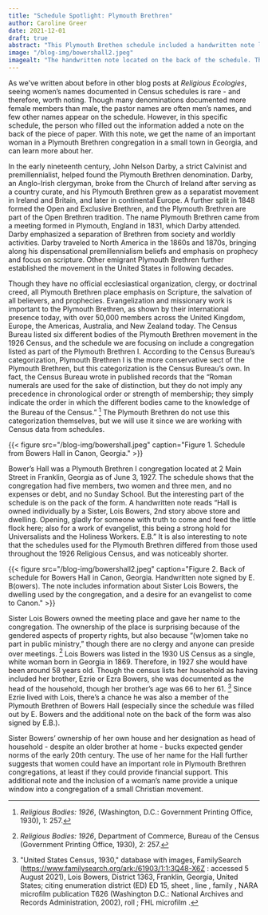 ```yaml
---
title: "Schedule Spotlight: Plymouth Brethren"
author: Caroline Greer
date: 2021-12-01
draft: true
abstract: "This Plymouth Brethen schedule included a handwritten note located on the back of the document. This note included the name of a woman who owned the house where the congregation met. With some online digging, we learn more about this woman here." 
image: "/blog-img/bowershall2.jpeg" 
imagealt: "The handwritten note located on the back of the schedule. The note reads in part *Hall owned individually by a sister, Lois Bowers, 2nd story above store and dwelling. Opening, gladly, for someone with truth to come and feed the little flock here; also for a work of evangelist, this being a stronghold for Universalists and the Holiness workers.'"
---
```



As we've written about before in other blog posts at *Religious Ecologies*, seeing women’s names documented in Census schedules is rare - and therefore, worth noting. Though many denominations documented more female members than male, the pastor names are often men’s names, and few other names appear on the schedule. However, in this specific schedule, the person who filled out the information added a note on the back of the piece of paper. With this note, we get the name of an important woman in a Plymouth Brethren congregation in a small town in Georgia, and can learn more about her. 

In the early nineteenth century, John Nelson Darby, a strict Calvinist and premillennialist, helped found the Plymouth Brethren denomination. Darby, an Anglo-Irish clergyman, broke from the Church of Ireland after serving as a country curate, and his Plymouth Brethren grew as a separatist movement in Ireland and Britain, and later in continental Europe. A further split in 1848 formed the Open and Exclusive Brethren, and the Plymouth Brethren are part of the Open Brethren tradition. The name Plymouth Brethren came from a meeting formed in Plymouth, England in 1831, which Darby attended. Darby emphasized a separation of Brethren from society and worldly activities. Darby traveled to North America in the 1860s and 1870s, bringing along his dispensational premillennialism beliefs and emphasis on prophecy and focus on scripture. Other emigrant Plymouth Brethren further established the movement in the United States in following decades. 

Though they have no official ecclesiastical organization, clergy, or doctrinal creed, all Plymouth Brethren place emphasis on Scripture, the salvation of all believers, and prophecies. Evangelization and missionary work is important to the Plymouth Brethren, as shown by their international presence today, with over 50,000 members across the United Kingdom, Europe, the Americas, Australia, and New Zealand today. 
The Census Bureau listed six different bodies of the Plymouth Brethren movement in the 1926 Census, and the schedule we are focusing on include a congregation listed as part of the Plymouth Brethren I. According to the Census Bureau’s categorization, Plymouth Brethren I is the more conservative sect of the Plymouth Brethren, but this categorization is the Census Bureau’s own. In fact, the Census Bureau wrote in published records that the “Roman numerals are used for the sake of distinction, but they do not imply any precedence in chronological order or strength of membership; they simply indicate the order in which the different bodies came to the knowledge of the Bureau of the Census.” [^1] The Plymouth Brethren do not use this categorization themselves, but we will use it since we are working with Census data from schedules.

{{< figure src="/blog-img/bowershall.jpeg" caption="Figure 1. Schedule from Bowers Hall in Canon, Georgia." >}}

Bower’s Hall was a Plymouth Brethren I congregation located at 2 Main Street in Franklin, Georgia as of June 3, 1927. The schedule shows that the congregation had five members, two women and three men, and no expenses or debt, and no Sunday School. But the interesting part of the schedule is on the pack of the form. A handwritten note reads “Hall is owned individually by a Sister, Lois Bowers, 2nd story above store and dwelling. Opening, gladly for someone with truth to come and feed the little flock here; also for a work of evangelist, this being a strong hold for Universalists and the Holiness Workers. E.B.” It is also interesting to note that the schedules used for the Plymouth Brethren differed from those used throughout the 1926 Religious Census, and was noticeably shorter. 

{{< figure src="/blog-img/bowershall2.jpeg" caption="Figure 2. Back of schedule for Bowers Hall in Canon, Georgia. Handwritten note signed by E. B(owers). The note includes information about Sister Lois Bowers, the dwelling used by the congregation, and a desire for an evangelist to come to Canon." >}}

Sister Lois Bowers owned the meeting place and gave her name to the congregation. The ownership of the place is surprising because of the gendered aspects of property rights, but also because “(w)omen take no part in public ministry,” though there are no clergy and anyone can preside over meetings. [^2] Lois Bowers was listed in the 1930 US Census as a single, white woman born in Georgia in 1869. Therefore, in 1927 she would have been around 58 years old. Though the census lists her household as having included her brother, Ezrie or Ezra Bowers, she was documented as the head of the household, though her brother’s age was 66 to her 61. [^3] Since Ezrie lived with Lois, there’s a chance he was also a member of the Plymouth Brethren of Bowers Hall (especially since the schedule was filled out by E. Bowers and the additional note on the back of the form was also signed by E.B.).

 Sister Bowers’ ownership of her own house and her designation as head of household - despite an older brother at home - bucks expected gender norms of the early 20th century. The use of her name for the Hall further suggests that women could have an important role in Plymouth Brethren congregations, at least if they could provide financial support. This additional note and the inclusion of a woman’s name provide a unique window into a congregation of a small Christian movement. 

[^1]:  *Religious Bodies: 1926*, (Washington, D.C.: Government Printing Office, 1930), 1: 257. 

[^2]: *Religious Bodies: 1926*, Department of Commerce, Bureau of the Census (Government Printing Office, 1930), 2: 257. 

[^3]: "United States Census, 1930," database with images, FamilySearch (https://www.familysearch.org/ark:/61903/1:1:3Q48-X6Z : accessed 5 August 2021), Lois Bowers, District 1363, Franklin, Georgia, United States; citing enumeration district (ED) ED 15, sheet , line , family , NARA microfilm publication T626 (Washington D.C.: National Archives and Records Administration, 2002), roll ; FHL microfilm .